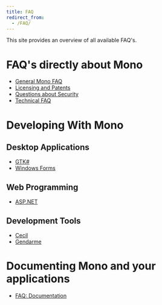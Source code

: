 ```yaml
---
title: FAQ
redirect_from:
  - /FAQ/
---
```


This site provides an overview of all available FAQ's.

FAQ's directly about Mono
=========================

-   [General Mono FAQ](/docs/faq/)
-   [Licensing and Patents](/docs/faq/licensing/)
-   [Questions about Security](/docs/faq/security/)
-   [Technical FAQ](/docs/faq/technical/)

Developing With Mono
====================

Desktop Applications
--------------------

-   [GTK#](/docs/faq/gtk/)
-   [Windows Forms](/docs/faq/winforms/)

Web Programming
---------------

-   [ASP.NET](/docs/faq/aspnet/)

Development Tools
-----------------

-   [Cecil](/docs/tools+libraries/libraries/Mono.Cecil/faq/)
-   [Gendarme](/docs/tools+libraries/tools/gendarme/faq/)

Documenting Mono and your applications
======================================

-   [FAQ: Documentation](/docs/faq/documentation/)


